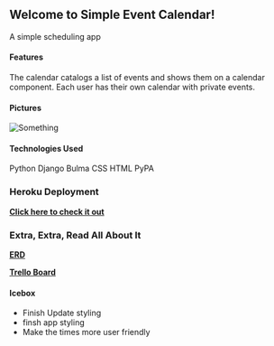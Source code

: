 ## Welcome to Simple Event Calendar!
A simple scheduling app

#### Features
The calendar catalogs a list of events and shows them on a calendar component. Each user has their own calendar with private events.

#### Pictures
![Something](/images/homepageftf.png)

#### Technologies Used
Python
Django
Bulma
CSS
HTML
PyPA


### Heroku Deployment

[**Click here to check it out**](https://simpleeventcalendar.herokuapp.com/)

### Extra, Extra, Read All About It
[**ERD**](https://lucid.app/lucidchart/a8d29406-a9e3-4d04-b28c-2195946a5c0c/edit?page=0_0#?folder_id=home&browser=icon)  

[**Trello Board**](https://trello.com/b/wWdeufl6/sei-cc-9-mealplanner)

#### Icebox
- Finish Update styling
- finsh app styling
- Make the times more user friendly
